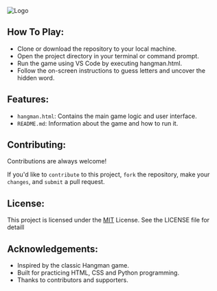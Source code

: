 ![Logo](https://github.com/ketan270/HANGMAN-GAME/assets/146920220/cad0c84a-2ecd-4242-8343-44be311bc791)


## How To Play:

- Clone or download the repository to your local machine.
- Open the project directory in your terminal or command prompt.
- Run the game using VS Code by executing hangman.html.
- Follow the on-screen instructions to guess letters and uncover the hidden word.

## Features:

- `hangman.html`: Contains the main game logic and user interface.
- `README.md`: Information about the game and how to run it.

## Contributing:

Contributions are always welcome!

If you'd like to `contribute` to this project, `fork` the repository, make your `changes`, and `submit` a pull request.

## License:

This project is licensed under the [MIT](https://choosealicense.com/licenses/mit/) License. See the LICENSE file for detaill


## Acknowledgements:

 - Inspired by the classic Hangman game.
 - Built for practicing HTML, CSS and Python programming.
 - Thanks to contributors and supporters.
